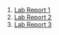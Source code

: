 1. [Lab Report 1](lab-report-1-week-2.html)
2. [Lab Report 2](lab-report-2-week-4.html)
3. [Lab Report 3](lab-report-3-week-6.html)

